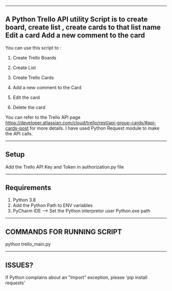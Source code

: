 --------
A Python Trello API utility Script is to 
        create board,
        create list ,
        create cards to that list name
        Edit a card
        Add a new comment to the card
--------
You can use this script to :

1. Create Trello Boards

2. Create List

3. Create Trello Cards

4. Add a new comment to the Card

5. Edit the card 

6. Delete the card

You can refer to the Trello API page https://developer.atlassian.com/cloud/trello/rest/api-group-cards/#api-cards-post for more details. I have used Python Request module to make the API calls.

------
Setup 
------
Add the Trello API Key and Token in authorization.py file


-------------------
Requirements
-------------------

1) Python 3.8
2) Add the Python Path to ENV variables
3) PyCharm IDE --> Set the Python interpretor user Python.exe path


---------------------------
COMMANDS FOR RUNNING SCRIPT
---------------------------

python trello_main.py


--------
ISSUES?
--------

If Python complains about an "Import" exception, please 'pip install requests'
